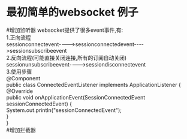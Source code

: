 # 最初简单的websocket 例子
#增加监听器
websocket提供了很多event事件,有:</br>
1.正向流程</br>
sessionconnectevent---->sessionconnectedevent---->sessionsubscribeevent</br>
2.反向流程(可能直接关闭连接,所有的订阅自动关闭)</br>
sessionunsubscribeevent---->sessiondisconnectevent</br>
3.使用步骤</br>
@Component</br>
public class ConnectedEventListener implements ApplicationListener<SessionConnectedEvent> {</br>
    @Override</br>
    public void onApplicationEvent(SessionConnectedEvent sessionConnectedEvent) {</br>
        System.out.println("sessionConnectedEvent");</br>
    }</br>
}</br>
#增加拦截器</br>

